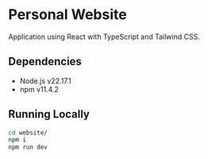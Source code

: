 # Personal Website

Application using React with TypeScript and Tailwind CSS.

## Dependencies

- Node.js v22.17.1
- npm v11.4.2

## Running Locally

```sh
cd website/
npm i
npm run dev
```
